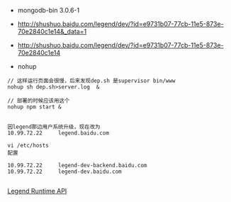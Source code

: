 - mongodb-bin 3.0.6-1
- http://shushuo.baidu.com/legend/dev/?id=e9731b07-77cb-11e5-873e-70e2840c1e14&_data=1
- http://shushuo.baidu.com/legend/dev/?id=e9731b07-77cb-11e5-873e-70e2840c1e14


- nohup
```
// 这样运行页面会很慢，后来发现dep.sh 是supervisor bin/www
nohup sh dep.sh>server.log  &

// 部署的时候应该用这个
nohup npm start &

```

```

因legend那边用户系统升级，现在改为
10.99.72.22     legend.baidu.com

vi /etc/hosts
配置

10.99.72.22     legend-dev-backend.baidu.com
10.99.72.22     legend-dev.baidu.com


```
[Legend Runtime API](http://agroup.baidu.com/LegendsWorld/md/article/4650)



